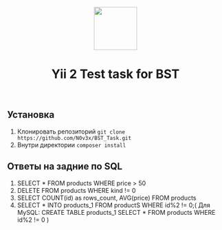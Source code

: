<p align="center">
    <a href="https://github.com/yiisoft" target="_blank">
        <img src="https://avatars0.githubusercontent.com/u/993323" height="100px">
    </a>
    <h1 align="center">Yii 2 Test task for BST</h1>
    <br>
</p>
<h2>Установка</h2>
<ol>
    <li>Клонировать репозиторий <code>git clone https://github.com/N0v3x/BST_Task.git</code></li>
    <li>Внутри директории <code>composer install</code></li>      
</ol>

<h2>Ответы на задние по SQL</h2>
<ol>
    <li>SELECT * FROM products WHERE price > 50</li>
    <li>DELETE FROM products WHERE kind != 0</li> 
    <li>SELECT COUNT(id) as rows_count, AVG(price)  FROM products</li> 
    <li>SELECT * INTO products_1 FROM productS WHERE id%2 != 0;( Для MySQL: CREATE TABLE products_1 SELECT * FROM products WHERE id%2 != 0 )</li>    
</ol>
